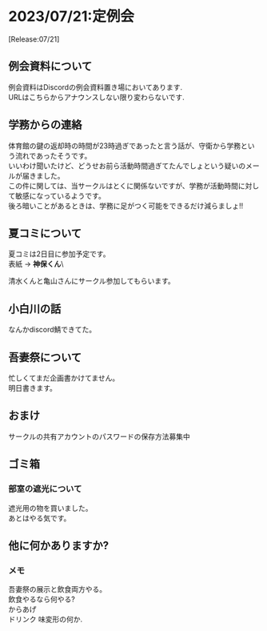 # 2023/07/21:定例会
[Release:07/21]

## 例会資料について
例会資料はDiscordの例会資料置き場においてあります.\
URLはこちらからアナウンスしない限り変わらないです.


## 学務からの連絡
体育館の鍵の返却時の時間が23時過ぎであったと言う話が、守衛から学務という流れであったそうです。\
いいわけ聞いたけど、どうせお前ら活動時間過ぎてたんでしょという疑いのメールが届きました。\
この件に関しては、当サークルはとくに関係ないですが、学務が活動時間に対して敏感になっているようです。\
後ろ暗いことがあるときは、学務に足がつく可能をできるだけ減らましょ!!


## 夏コミについて
夏コミは2日目に参加予定です。\
表紙 -> **神保くん**\

清水くんと亀山さんにサークル参加してもらいます。

## 小白川の話
なんかdiscord鯖できてた。

## 吾妻祭について
忙しくてまだ企画書かけてません。\
明日書きます。

## おまけ
サークルの共有アカウントのパスワードの保存方法募集中

## ゴミ箱
### 部室の遮光について
遮光用の物を買いました。\
あとはやる気です。
## 他に何かありますか?

### メモ
吾妻祭の展示と飲食両方やる。\
飲食やるなら何やる?\
からあげ\
ドリンク
味変形の何か.
